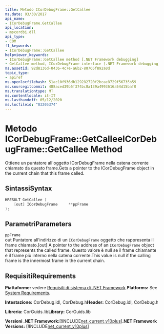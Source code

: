 ```yaml
---
title: Metodo ICorDebugFrame::GetCallee
ms.date: 03/30/2017
api_name:
- ICorDebugFrame.GetCallee
api_location:
- mscordbi.dll
api_type:
- COM
f1_keywords:
- ICorDebugFrame::GetCallee
helpviewer_keywords:
- ICorDebugFrame::GetCallee method [.NET Framework debugging]
- GetCallee method, ICorDebugFrame interface [.NET Framework debugging]
ms.assetid: 92d8136d-0436-4c7e-a6b2-80765f892a0d
topic_type:
- apiref
ms.openlocfilehash: 51ac10f936db129282720f2bcae8729f56735b59
ms.sourcegitcommit: 488aced39b5f374bc0a139a4993616a54d15baf0
ms.translationtype: MT
ms.contentlocale: it-IT
ms.lasthandoff: 05/12/2020
ms.locfileid: "83205374"
---
```

# <a name="icordebugframegetcallee-method"></a><span data-ttu-id="264ee-102">Metodo ICorDebugFrame::GetCallee</span><span class="sxs-lookup"><span data-stu-id="264ee-102">ICorDebugFrame::GetCallee Method</span></span>
<span data-ttu-id="264ee-103">Ottiene un puntatore all'oggetto ICorDebugFrame nella catena corrente chiamato da questo frame.</span><span class="sxs-lookup"><span data-stu-id="264ee-103">Gets a pointer to the ICorDebugFrame object in the current chain that this frame called.</span></span>  
  
## <a name="syntax"></a><span data-ttu-id="264ee-104">Sintassi</span><span class="sxs-lookup"><span data-stu-id="264ee-104">Syntax</span></span>  
  
```cpp  
HRESULT GetCallee (  
    [out] ICorDebugFrame     **ppFrame  
);  
```  
  
## <a name="parameters"></a><span data-ttu-id="264ee-105">Parametri</span><span class="sxs-lookup"><span data-stu-id="264ee-105">Parameters</span></span>  
 `ppFrame`  
 <span data-ttu-id="264ee-106">out Puntatore all'indirizzo di un `ICorDebugFrame` oggetto che rappresenta il frame chiamato.</span><span class="sxs-lookup"><span data-stu-id="264ee-106">[out] A pointer to the address of an `ICorDebugFrame` object that represents the called frame.</span></span> <span data-ttu-id="264ee-107">Questo valore è null se il frame chiamante è il frame più interno nella catena corrente.</span><span class="sxs-lookup"><span data-stu-id="264ee-107">This value is null if the calling frame is the innermost frame in the current chain.</span></span>  
  
## <a name="requirements"></a><span data-ttu-id="264ee-108">Requisiti</span><span class="sxs-lookup"><span data-stu-id="264ee-108">Requirements</span></span>  
 <span data-ttu-id="264ee-109">**Piattaforme:** vedere [Requisiti di sistema di .NET Framework](../../get-started/system-requirements.md).</span><span class="sxs-lookup"><span data-stu-id="264ee-109">**Platforms:** See [System Requirements](../../get-started/system-requirements.md).</span></span>  
  
 <span data-ttu-id="264ee-110">**Intestazione:** CorDebug.idl, CorDebug.h</span><span class="sxs-lookup"><span data-stu-id="264ee-110">**Header:** CorDebug.idl, CorDebug.h</span></span>  
  
 <span data-ttu-id="264ee-111">**Libreria:** CorGuids.lib</span><span class="sxs-lookup"><span data-stu-id="264ee-111">**Library:** CorGuids.lib</span></span>  
  
 <span data-ttu-id="264ee-112">**Versioni .NET Framework:**[!INCLUDE[net_current_v10plus](../../../../includes/net-current-v10plus-md.md)]</span><span class="sxs-lookup"><span data-stu-id="264ee-112">**.NET Framework Versions:** [!INCLUDE[net_current_v10plus](../../../../includes/net-current-v10plus-md.md)]</span></span>
